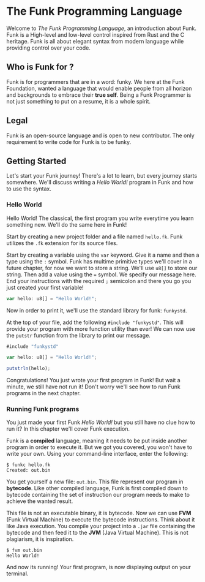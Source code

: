# The Funk Programming Language

Welcome to *The Funk Programming Language*, an introduction about Funk. Funk is a High-level and low-level control inspired from Rust and the C heritage. Funk is all about elegant syntax from modern language while providing control over your code.

## Who is Funk for ?

Funk is for programmers that are in a word: funky.
We here at the Funk Foundation, wanted a language that would enable people from all horizon and backgrounds to embrace their **true self**. Being a Funk Programmer is not just something to put on a resume, it is a whole spirit.

## Legal

Funk is an open-source language and is open to new contributor. The only requirement to write code for Funk is to be funky.

## Getting Started

Let's start your Funk journey! There's a lot to learn, but every journey starts somewhere. We'll discuss writing a *Hello World!* program in Funk and how to use the syntax.

### Hello World

Hello World! The classical, the first program you write everytime you learn something new. We'll do the same here in Funk!

Start by creating a new project folder and a file named `hello.fk`. Funk utilizes the `.fk` extension for its source files.

Start by creating a variable using the `var` keyword. Give it a name and then a type using the `:` symbol. Funk has multime primitive types we'll cover in a future chapter, for now we want to store a string. We'll use `u8[]` to store our string. Then add a value using the `=` symbol. We specify our message here. End your instructions with the required `;` semicolon and there you go you just created your first variable!

```ts
var hello: u8[] = "Hello World!";
```

Now in order to print it, we'll use the standard library for funk: `funkystd`.

At the top of your file, add the following `#include "funkystd"`. This will provide your program with more function utility than ever! We can now use the `putstr` function from the library to print our message.

```ts
#include "funkystd"

var hello: u8[] = "Hello World!";

putstrln(hello);
```

Congratulations! You just wrote your first program in Funk! But wait a minute, we still have not run it! Don't worry we'll see how to run Funk programs in the next chapter.

### Running Funk programs

You just made your first Funk *Hello World!* but you still have no clue how to run it? In this chapter we'll cover Funk execution.

Funk is a **compiled** language, meaning it needs to be put inside another program in order to execute it. But we got you covered, you won't have to write your own. Using your command-line interface, enter the following:

```console
$ funkc hello.fk
Created: out.bin
```

You get yourself a new file: `out.bin`. This file represent our program in **bytecode**. Like other compiled language, Funk is first compiled down to bytecode containing the set of instruction our program needs to make to achieve the wanted result.

This file is not an executable binary, it is bytecode. Now we can use **FVM** (Funk Virtual Machine) to execute the bytecode instructions. Think about it like Java execution. You compile your project into a `.jar` file containing the bytecode and then feed it to the **JVM** (Java Virtual Machine). This is not plagiarism, it is inspiration.

```console
$ fvm out.bin
Hello World!
```

And now its running! Your first program, is now displaying output on your terminal.
